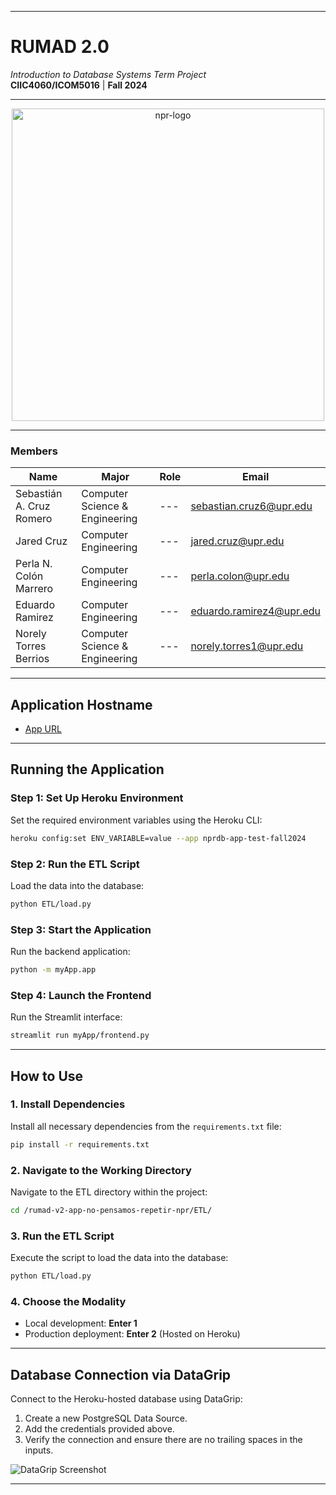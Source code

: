 
---

# **RUMAD 2.0**  
*Introduction to Database Systems Term Project*  
**CIIC4060/ICOM5016** | **Fall 2024**

---

<div align="center">
  <img alt="npr-logo" src="https://github.com/user-attachments/assets/5d64f86e-00eb-47bc-b46b-af8a139ba595" width="500">
</div>

---

### **Members**
| Name                      | Major                         | Role  | Email                              |
|---------------------------|-------------------------------|-------|------------------------------------|
| Sebastián A. Cruz Romero  | Computer Science & Engineering | ---   | sebastian.cruz6@upr.edu           |
| Jared Cruz                | Computer Engineering           | ---   | jared.cruz@upr.edu                |
| Perla N. Colón Marrero    | Computer Engineering           | ---   | perla.colon@upr.edu               |
| Eduardo Ramirez           | Computer Engineering           | ---   | eduardo.ramirez4@upr.edu          |
| Norely Torres Berrios     | Computer Science & Engineering | ---   | norely.torres1@upr.edu            |

---

## **Application Hostname**
- [App URL](https://nprdb-app-test-fall2024-5e22b455dcd3.herokuapp.com/)

---

## **Running the Application**

### **Step 1: Set Up Heroku Environment**
Set the required environment variables using the Heroku CLI:

```bash
heroku config:set ENV_VARIABLE=value --app nprdb-app-test-fall2024
```

### **Step 2: Run the ETL Script**
Load the data into the database:

```bash
python ETL/load.py
```

### **Step 3: Start the Application**
Run the backend application:

```bash
python -m myApp.app
```

### **Step 4: Launch the Frontend**
Run the Streamlit interface:

```bash
streamlit run myApp/frontend.py
```

---

## **How to Use**

### **1. Install Dependencies**
Install all necessary dependencies from the `requirements.txt` file:

```bash
pip install -r requirements.txt
```

### **2. Navigate to the Working Directory**
Navigate to the ETL directory within the project:

```bash
cd /rumad-v2-app-no-pensamos-repetir-npr/ETL/
```

### **3. Run the ETL Script**
Execute the script to load the data into the database:

```bash
python ETL/load.py
```

### **4. Choose the Modality**
- Local development: **Enter 1**  
- Production deployment: **Enter 2** (Hosted on Heroku)

---

## **Database Connection via DataGrip**
Connect to the Heroku-hosted database using DataGrip:

1. Create a new PostgreSQL Data Source.  
2. Add the credentials provided above.  
3. Verify the connection and ensure there are no trailing spaces in the inputs.

![DataGrip Screenshot](https://github.com/user-attachments/assets/746f092b-7e23-42d8-b2f0-8d335098a861)

---
